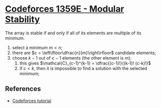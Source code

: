 # [Codeforces 1359E - Modular Stability](https://codeforces.com/contest/1359/problem/E)

The array is stable if and only if all of its elements are multiple of its minimum.

1. select a minimum $m < n$;
2. there are $c = \left\lfloor\dfrac{n}{m}\right\rfloor$ candidate elements;
3. choose $k - 1$ out of $c - 1$ elements (the other element is $m$);
   1. this gives $\mathcal{C}_{c-1}^{k-1} = \dfrac{(c-1)!}{(k-1)! (c-k)!}$
   2. if $c < k$, then it is impossible to find a solution with the selected minimum;

## References

- [Codeforces tutorial](https://codeforces.com/blog/entry/78116)
